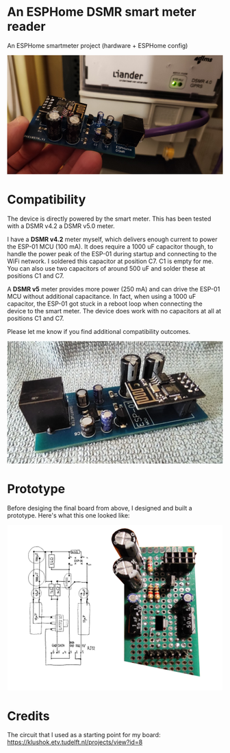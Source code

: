 # An ESPHome DSMR smart meter reader

An ESPHome smartmeter project (hardware + ESPHome config)

![connected](connected_to_meter.png)

# Compatibility

The device is directly powered by the smart meter. This has been tested with a DSMR v4.2 a DSMR v5.0 meter.

I have a **DSMR v4.2** meter myself, which delivers enough current to power the ESP-01 MCU (100 mA). It does require a 1000 uF capacitor though, to handle the power peak of the ESP-01 during startup and connecting to the WiFi network. I soldered this capacitor at position C7. C1 is empty for me. You can also use two capacitors of around 500 uF and solder these at positions C1 and C7.

A **DSMR v5** meter provides more power (250 mA) and can drive the ESP-01 MCU without additional capacitance. In fact, when using a 1000 uF capacitor, the ESP-01 got stuck in a reboot loop when connecting the device to the smart meter. The device does work with no capacitors at all at positions C1 and C7.

Please let me know if you find additional compatibility outcomes.

![final](final.png)

# Prototype

Before desiging the final board from above, I designed and built a prototype.
Here's what this one looked like:

![prototype](prototype.jpg)

# Credits

The circuit that I used as a starting point for my board:
https://klushok.etv.tudelft.nl/projects/view?id=8
